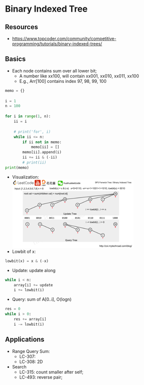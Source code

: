 # Binary Indexed Tree

## Resources
- https://www.topcoder.com/community/competitive-programming/tutorials/binary-indexed-trees/

## Basics
- Each node contains sum over all lower bit;
	- A number like xx100, will contain xx001, xx010, xx011, xx100
	- E.g., Arr[100] contains index 97, 98, 99, 100
```python
memo = {}

i = 1
n = 100

for i in range(1, n):
    ii = i
    
    # print('for', i)
    while ii <= n:
        if ii not in memo:
            memo[ii] = []
        memo[ii].append(i)
        ii += ii & (-ii)
        # print(ii)
print(memo)
```
- Visualization:\
	<img src="/python/leetcode/sp3-2.png" alt="drawing" width="400"/>
- Lowbit of x:
```python
lowbit(x) = x & (-x)
```
- Update: update along
```python
while i < n:
    array[i] += update
    i += lowbit(i)
```
- Query: sum of A[0..i], O(logn)
```python
res = 0
while i > 0:
    res += array[i]
    i -= lowbit(i)
```

## Applications
- Range Query Sum:
	- LC-307: 
	- LC-308: 2D
- Search
	- LC-315: count smaller after self;
	- LC-493: reverse pair;
